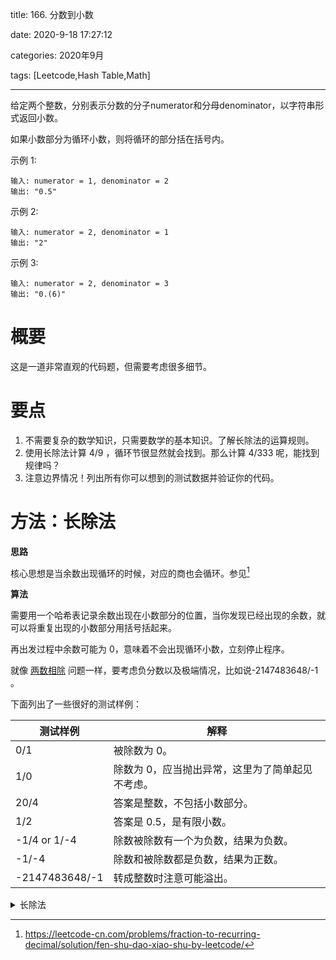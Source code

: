 title: 166. 分数到小数

date: 2020-9-18 17:27:12

categories: 2020年9月

tags: [Leetcode,Hash Table,Math]

---


给定两个整数，分别表示分数的分子numerator和分母denominator，以字符串形式返回小数。

<!-- more -->



如果小数部分为循环小数，则将循环的部分括在括号内。

示例 1:
    
    输入: numerator = 1, denominator = 2
    输出: "0.5"
示例 2:

    输入: numerator = 2, denominator = 1
    输出: "2"
示例 3:
    
    输入: numerator = 2, denominator = 3
    输出: "0.(6)"

# 概要

这是一道非常直观的代码题，但需要考虑很多细节。

# 要点

1. 不需要复杂的数学知识，只需要数学的基本知识。了解长除法的运算规则。
2. 使用长除法计算 4/9 ，循环节很显然就会找到。那么计算 4/333 呢，能找到规律吗？
3. 注意边界情况！列出所有你可以想到的测试数据并验证你的代码。

# 方法：长除法

**思路**

核心思想是当余数出现循环的时候，对应的商也会循环。参见[^1]



**算法**

需要用一个哈希表记录余数出现在小数部分的位置，当你发现已经出现的余数，就可以将重复出现的小数部分用括号括起来。

再出发过程中余数可能为 0，意味着不会出现循环小数，立刻停止程序。

就像 [两数相除]((https://leetcode-cn.com/problems/divide-two-integers/)) 问题一样，要考虑负分数以及极端情况，比如说-2147483648/-1  。

下面列出了一些很好的测试样例：

| 测试样例                         | 解释                                     |
| --------------------------------|-------------------------------------------|
    0/1                   | 被除数为 0。                                     |
| 1/0                   | 除数为 0，应当抛出异常，这里为了简单起见不考虑。 |
| 20/4                  | 答案是整数，不包括小数部分。                     |
| 1/2                    | 答案是 0.5，是有限小数。                         |
| -1/4 or 1/-4          | 除数被除数有一个为负数，结果为负数。             |
| -1/-4                  | 除数和被除数都是负数，结果为正数。               |
| -2147483648/-1        | 转成整数时注意可能溢出。                         |

<details>
    <summary>长除法</summary>
    
```java
public String fractionToDecimal(int numerator, int denominator) {
    if (numerator == 0) {
        return "0";
    }
    StringBuilder fraction = new StringBuilder();
    // If either one is negative (not both)
    if (numerator < 0 ^ denominator < 0) {
        fraction.append("-");
    }
    // Convert to Long or else abs(-2147483648) overflows
    long dividend = Math.abs(Long.valueOf(numerator));
    long divisor = Math.abs(Long.valueOf(denominator));
    fraction.append(String.valueOf(dividend / divisor));
    long remainder = dividend % divisor;
    if (remainder == 0) {
        return fraction.toString();
    }
    fraction.append(".");
    Map<Long, Integer> map = new HashMap<>();
    while (remainder != 0) {
        if (map.containsKey(remainder)) {
            fraction.insert(map.get(remainder), "(");
            fraction.append(")");
            break;
        }
        map.put(remainder, fraction.length());
        remainder *= 10;
        fraction.append(String.valueOf(remainder / divisor));
        remainder %= divisor;
    }
    return fraction.toString();
}
```

</details>

[^1]:https://leetcode-cn.com/problems/fraction-to-recurring-decimal/solution/fen-shu-dao-xiao-shu-by-leetcode/